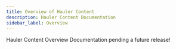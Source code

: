 ```yaml
---
title: Overview of Hauler Content
description: Hauler Content Documentation
sidebar_label: Overview
---
```


Hauler Content Overview Documentation pending a future release!
